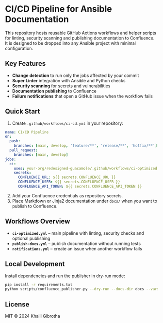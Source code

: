# CI/CD Pipeline for Ansible Documentation

This repository hosts reusable GitHub Actions workflows and helper scripts for linting, security scanning and publishing documentation to Confluence. It is designed to be dropped into any Ansible project with minimal configuration.

## Key Features

- **Change detection** to run only the jobs affected by your commit
- **Super Linter** integration with Ansible and Python checks
- **Security scanning** for secrets and vulnerabilities
- **Documentation publishing** to Confluence
- **Failure notifications** that open a GitHub issue when the workflow fails

## Quick Start

1. Create `.github/workflows/ci-cd.yml` in your repository:

```yaml
name: CI/CD Pipeline
on:
  push:
    branches: [main, develop, 'feature/**', 'release/**', 'hotfix/**']
  pull_request:
    branches: [main, develop]
jobs:
  ci:
    uses: your-org/redesigned-guacamole/.github/workflows/ci-optimized.yml@main
    secrets:
      CONFLUENCE_URL: ${{ secrets.CONFLUENCE_URL }}
      CONFLUENCE_USER: ${{ secrets.CONFLUENCE_USER }}
      CONFLUENCE_API_TOKEN: ${{ secrets.CONFLUENCE_API_TOKEN }}
```

2. Add your Confluence credentials as repository secrets.
3. Place Markdown or Jinja2 documentation under `docs/` when you want to publish to Confluence.

## Workflows Overview

- **`ci-optimized.yml`** – main pipeline with linting, security checks and optional publishing
- **`publish-docs.yml`** – publish documentation without running tests
- **`notifications.yml`** – create an issue when another workflow fails

## Local Development

Install dependencies and run the publisher in dry-run mode:

```bash
pip install -r requirements.txt
python scripts/confluence_publisher.py --dry-run --docs-dir docs --vars-file docs/vars.yaml
```

## License

MIT © 2024 Khalil Gibrotha
